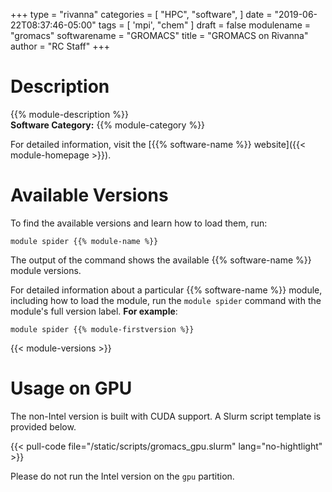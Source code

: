 +++
type = "rivanna"
categories = [
  "HPC",
  "software",
]
date = "2019-06-22T08:37:46-05:00"
tags = [
  'mpi',
  "chem"
]
draft = false
modulename = "gromacs"
softwarename = "GROMACS"
title = "GROMACS on Rivanna"
author = "RC Staff"
+++

# Description
{{% module-description %}}
<br>
**Software Category:** {{% module-category %}}

For detailed information, visit the [{{% software-name %}} website]({{< module-homepage >}}).

# Available Versions
To find the available versions and learn how to load them, run:
```
module spider {{% module-name %}}
```

The output of the command shows the available {{% software-name %}} module versions.

For detailed information about a particular {{% software-name %}} module, including how to load the module, run the `module spider` command with the module's full version label. __For example__:
```
module spider {{% module-firstversion %}}
```

{{< module-versions >}}

# Usage on GPU

The non-Intel version is built with CUDA support. A Slurm script template is provided below.

{{< pull-code file="/static/scripts/gromacs_gpu.slurm" lang="no-hightlight" >}}

Please do not run the Intel version on the `gpu` partition.
